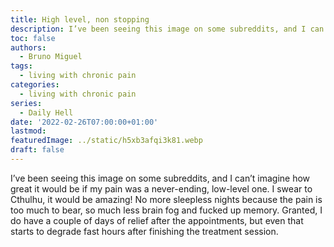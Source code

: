 ```yaml
---
title: High level, non stopping
description: I’ve been seeing this image on some subreddits, and I can’t imagine how great it would be if my pain was a never-ending, low-level one
toc: false
authors:
  - Bruno Miguel
tags:
  - living with chronic pain
categories:
  - living with chronic pain
series:
  - Daily Hell
date: '2022-02-26T07:00:00+01:00'
lastmod:
featuredImage: ../static/h5xb3afqi3k81.webp
draft: false
---
```


I’ve been seeing this image on some subreddits, and I can’t imagine how great it would be if my pain was a never-ending, low-level one. I swear to Cthulhu, it would be amazing! No more sleepless nights because the pain is too much to bear, so much less brain fog and fucked up memory. Granted, I do have a couple of days of relief after the appointments, but even that starts to degrade fast hours after finishing the treatment session.

